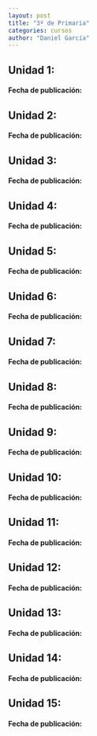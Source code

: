 ```yaml
---
layout: post
title: "3º de Primaria"
categories: cursos
author: "Daniel García"
---
```


## Unidad 1: ##
#### Fecha de publicación: ####

## Unidad 2: ##
#### Fecha de publicación: ####

## Unidad 3: ##
#### Fecha de publicación: ####

## Unidad 4: ##
#### Fecha de publicación: ####

## Unidad 5: ##
#### Fecha de publicación: ####

## Unidad 6: ##
#### Fecha de publicación: ####

## Unidad 7: ##
#### Fecha de publicación: ####

## Unidad 8: ##
#### Fecha de publicación: ####

## Unidad 9: ##
#### Fecha de publicación: ####

## Unidad 10: ##
#### Fecha de publicación: ####

## Unidad 11: ##
#### Fecha de publicación: ####

## Unidad 12: ##
#### Fecha de publicación: ####

## Unidad 13: ##
#### Fecha de publicación: ####

## Unidad 14: ##
#### Fecha de publicación: ####

## Unidad 15: ##
#### Fecha de publicación: ####
